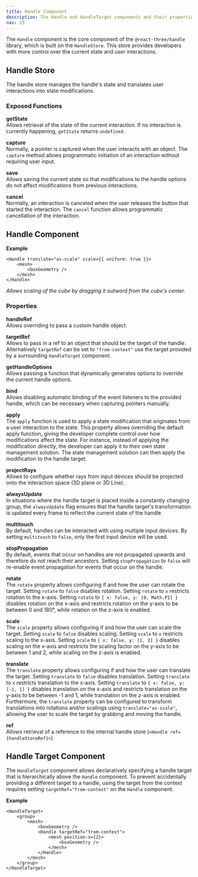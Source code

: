 ```yaml
---
title: Handle Component  
description: The Handle and HandleTarget components and their properties  
nav: 25  
---
```


The `Handle` component is the core component of the `@react-three/handle` library, which is built on the `HandleStore`. This store provides developers with more control over the current state and user interactions.

## Handle Store

The handle store manages the handle's state and translates user interactions into state modifications.

### Exposed Functions

**getState**  
Allows retrieval of the state of the current interaction. If no interaction is currently happening, `getState` returns `undefined`.

**capture**  
Normally, a pointer is captured when the user interacts with an object. The `capture` method allows programmatic initiation of an interaction without requiring user input.

**save**  
Allows saving the current state so that modifications to the handle options do not affect modifications from previous interactions.

**cancel**  
Normally, an interaction is canceled when the user releases the button that started the interaction. The `cancel` function allows programmatic cancellation of the interaction.

## Handle Component

**Example**
```tsx
<Handle translate="as-scale" scale={{ uniform: true }}>
    <mesh>
        <boxGeometry />
    </mesh>
</Handle>
```
*Allows scaling of the cube by dragging it outward from the cube's center.*

### Properties

**handleRef**  
Allows overriding to pass a custom handle object.

**targetRef**  
Allows to pass in a ref to an object that should be the target of the handle. Alternatively `targetRef` can be set to `"from-context"` use the target provided by a surrounding `HandleTarget` component.

**getHandleOptions**  
Allows passing a function that dynamically generates options to override the current handle options.

**bind**  
Allows disabling automatic binding of the event listeners to the provided handle, which can be necessary when capturing pointers manually.

**apply**  
The `apply` function is used to apply a state modification that originates from a user interaction to the state. This property allows overriding the default apply function, giving the developer complete control over how modifications affect the state. For instance, instead of applying the modification directly, the developer can apply it to their own state management solution. The state management solution can then apply the modification to the handle target.

**projectRays**  
Allows to configure whether rays from input devices should be projected onto the interaction space (3D plane or 3D Line).

**alwaysUpdate**  
In situations where the handle target is placed inside a constantly changing group, the `alwaysUpdate` flag ensures that the handle target's transformation is updated every frame to reflect the current state of the handle.

**multitouch**  
By default, handles can be interacted with using multiple input devices. By setting `multitouch` to `false`, only the first input device will be used.

**stopPropagation**  
By default, events that occur on handles are not propagated upwards and therefore do not reach their ancestors. Setting `stopPropagation` to `false` will re-enable event propagation for events that occur on the handle.

**rotate**  
The `rotate` property allows configuring if and how the user can rotate the target. Setting `rotate` to `false` disables rotation. Setting `rotate` to `x` restricts rotation to the x-axis. Setting `rotate` to `{ x: false, y: [0, Math.PI] }` disables rotation on the x-axis and restricts rotation on the y-axis to be between 0 and 180°, while rotation on the z-axis is enabled.

**scale**  
The `scale` property allows configuring if and how the user can scale the target. Setting `scale` to `false` disables scaling. Setting `scale` to `x` restricts scaling to the x-axis. Setting `scale` to `{ x: false, y: [1, 2] }` disables scaling on the x-axis and restricts the scaling factor on the y-axis to be between 1 and 2, while scaling on the z-axis is enabled.

**translate**  
The `translate` property allows configuring if and how the user can translate the target. Setting `translate` to `false` disables translation. Setting `translate` to `x` restricts translation to the x-axis. Setting `translate` to `{ x: false, y: [-1, 1] }` disables translation on the x-axis and restricts translation on the y-axis to be between -1 and 1, while translation on the z-axis is enabled. Furthermore, the `translate` property can be configured to transform translations into rotations and/or scalings using `translate="as-scale"`, allowing the user to scale the target by grabbing and moving the handle.

**ref**  
Allows retrieval of a reference to the internal handle store (`<Handle ref={handleStoreRef}>`).

## Handle Target Component

The `HandleTarget` component allows declaratively specifying a handle target that is hierarchically above the `Handle` component. To prevent accidentally providing a different target to a handle, using the target from the context requires setting `targetRef="from-context"` on the `Handle` component.

**Example**
```tsx
<HandleTarget>
    <group>
        <mesh>
            <boxGeometry />
            <Handle targetRef="from-context">
                <mesh position-x={2}>  
                    <boxGeometry />
                </mesh>
            </Handle>
        </mesh>
    </group>
</HandleTarget>
```